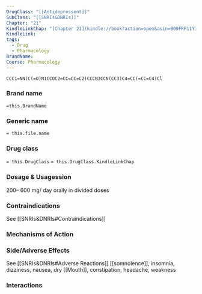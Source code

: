 ```yaml
---
DrugClass: "[[Antidepressent]]"
SubClass: "[[SNRIs&DNRIs]]"
Chapter: "21"
KindleLinkChap: "[Chapter 21](kindle://book?action=open&asin=B09FRF11YJ&location=10945)"
KindleLink: 
tags:
  - Drug
  - Pharmacology
BrandName: 
Course: Pharmacology
---
```

```smiles
CCC1=NN(C(=O)N1CCOC2=CC=CC=C2)CCCN3CCN(CC3)C4=CC(=CC=C4)Cl
```

### Brand name
`=this.BrandName`
### Generic name
`= this.file.name`
### Drug class 
`= this.DrugClass`
	`= this.DrugClass.KindleLinkChap`

### Dosage & Usagession
200– 600 mg/ day orally in divided doses
### Contraindications
See [[SNRIs&DNRIs#Contraindications]]

### Mechanisms of Action

### Side/Adverse Effects
See [[SNRIs&DNRIs#Adverse Reactions]]
[[somnolence]], insomnia, dizziness, nausea, dry [[Mouth]], constipation, headache, weakness 
### Interactions

 